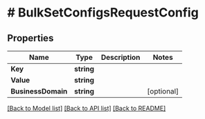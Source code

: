 # # BulkSetConfigsRequestConfig


## Properties 


Name | Type | Description | Notes
------------ | ------------- | ------------- | -------------
**Key**| **string** |   |
**Value**| **string** |   |
**BusinessDomain**| **string** |   | [optional]


[[Back to Model list]](../../README.md#models) [[Back to API list]](../../README.md#endpoints) [[Back to README]](../../README.md)

